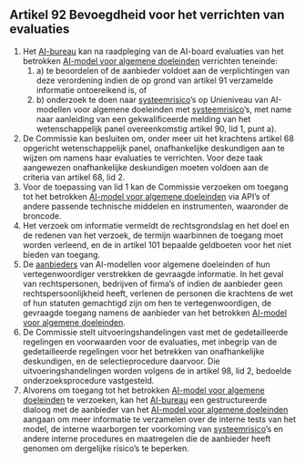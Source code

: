 ## Artikel 92 Bevoegdheid voor het verrichten van evaluaties

1. Het [AI-bureau](a3.md#^aibur) kan na raadpleging van de AI-board evaluaties van het betrokken [AI-model voor algemene doeleinden](a3.md#^gpai) verrichten teneinde:
	1. a) te beoordelen of de aanbieder voldoet aan de verplichtingen van deze verordening indien de op grond van artikel 91 verzamelde informatie ontoereikend is, of
	2. b) onderzoek te doen naar [systeemrisico](a3.md#^sysrisk)’s op Unieniveau van AI-modellen voor algemene doeleinden met [systeemrisico](a3.md#^sysrisk)’s, met name naar aanleiding van een gekwalificeerde melding van het wetenschappelijk panel overeenkomstig artikel 90, lid 1, punt a).
2. De Commissie kan besluiten om, onder meer uit het krachtens artikel 68 opgericht wetenschappelijk panel, onafhankelijke deskundigen aan te wijzen om namens haar evaluaties te verrichten. Voor deze taak aangewezen onafhankelijke deskundigen moeten voldoen aan de criteria van artikel 68, lid 2.
3. Voor de toepassing van lid 1 kan de Commissie verzoeken om toegang tot het betrokken [AI-model voor algemene doeleinden](a3.md#^gpai) via API’s of andere passende technische middelen en instrumenten, waaronder de broncode.
4. Het verzoek om informatie vermeldt de rechtsgrondslag en het doel en de redenen van het verzoek, de termijn waarbinnen de toegang moet worden verleend, en de in artikel 101 bepaalde geldboeten voor het niet bieden van toegang.
5. De [aanbieders](a3.md#^aanbieder) van AI-modellen voor algemene doeleinden of hun vertegenwoordiger verstrekken de gevraagde informatie. In het geval van rechtspersonen, bedrijven of firma’s of indien de aanbieder geen rechtspersoonlijkheid heeft, verlenen de personen die krachtens de wet of hun statuten gemachtigd zijn om hen te vertegenwoordigen, de gevraagde toegang namens de aanbieder van het betrokken [AI-model voor algemene doeleinden](a3.md#^gpai).
6. De Commissie stelt uitvoeringshandelingen vast met de gedetailleerde regelingen en voorwaarden voor de evaluaties, met inbegrip van de gedetailleerde regelingen voor het betrekken van onafhankelijke deskundigen, en de selectieprocedure daarvoor. Die uitvoeringshandelingen worden volgens de in artikel 98, lid 2, bedoelde onderzoeksprocedure vastgesteld.
7. Alvorens om toegang tot het betrokken [AI-model voor algemene doeleinden](a3.md#^gpai) te verzoeken, kan het [AI-bureau](a3.md#^aibur) een gestructureerde dialoog met de aanbieder van het [AI-model voor algemene doeleinden](a3.md#^gpai) aangaan om meer informatie te verzamelen over de interne tests van het model, de interne waarborgen ter voorkoming van [systeemrisico](a3.md#^sysrisk)’s en andere interne procedures en maatregelen die de aanbieder heeft genomen om dergelijke risico’s te beperken.